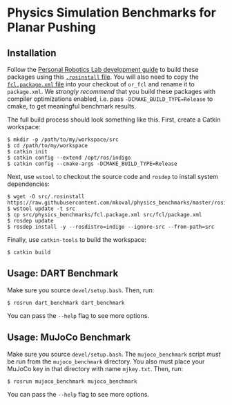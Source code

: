 # Physics Simulation Benchmarks for Planar Pushing

## Installation

Follow the [Personal Robotics Lab development guide][develguide] to build these
packages using this [`.rosinstall` file](rosinstall). You will also need to
copy the [`fcl.package.xml` file](fcl.package.xml) into your checkout of
`or_fcl` and rename it to `package.xml`. We *strongly recommend* that you build
these packages with compiler optimizations enabled, i.e. pass
`-DCMAKE_BUILD_TYPE=Release` to cmake, to get meaningful benchmark results.

The full build process should look something like this. First, create a Catkin
workspace:
```console
$ mkdir -p /path/to/my/workspace/src
$ cd /path/to/my/workspace
$ catkin init
$ catkin config --extend /opt/ros/indigo
$ catkin config --cmake-args -DCMAKE_BUILD_TYPE=Release
```
Next, use `wstool` to checkout the source code and `rosdep` to install system
dependencies:
```console
$ wget -O src/.rosinstall https://raw.githubusercontent.com/mkoval/physics_benchmarks/master/rosinstall
$ wstool update -t src
$ cp src/physics_benchmarks/fcl.package.xml src/fcl/package.xml
$ rosdep update
$ rosdep install -y --rosdistro=indigo --ignore-src --from-path=src
```
Finally, use `catkin-tools` to build the workspace:
```console
$ catkin build
```

## Usage: DART Benchmark

Make sure you source `devel/setup.bash`. Then, run:
```console
$ rosrun dart_benchmark dart_benchmark
```
You can pass the `--help` flag to see more options.


## Usage: MuJoCo Benchmark

Make sure you source `devel/setup.bash`. The `mujoco_benchmark` script *must*
be run from the `mujoco_benchmark` directory. You also must place your MuJoCo
key in that directory with name `mjkey.txt`. Then, run:
```console
$ rosrun mujoco_benchmark mujoco_benchmark
```
You can pass the `--help` flag to see more options.


[develguide]: https://www.personalrobotics.ri.cmu.edu/software/development-environment
